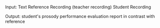 Input: 
Text
Reference Recording (teacher recording)
Student Recording

Output:
student's prosody performance evaluation report in contrast with reference
